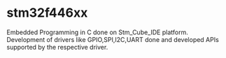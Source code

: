 # stm32f446xx
Embedded Programming in C done on Stm_Cube_IDE platform. Development  of drivers like GPIO,SPI,I2C,UART done and developed APIs supported by the respective driver.
